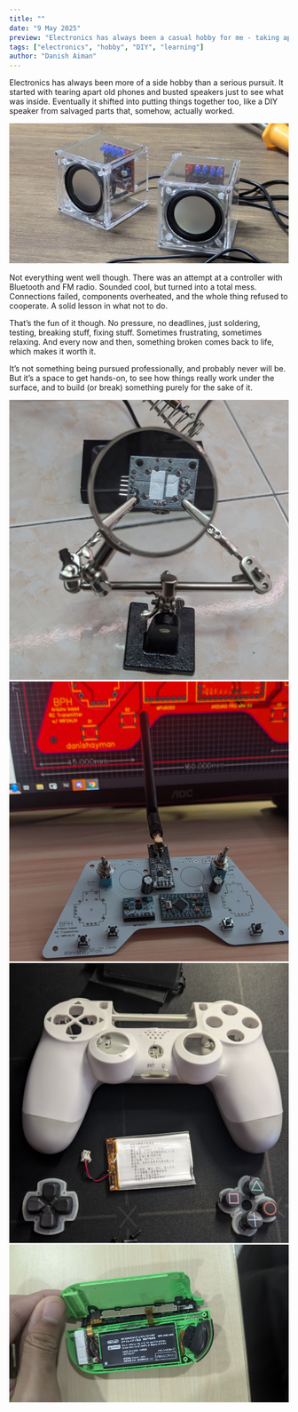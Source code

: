 ```yaml
---
title: ""
date: "9 May 2025"
preview: "Electronics has always been a casual hobby for me - taking apart gadgets, building DIY speakers, and learning through hands-on experimentation."
tags: ["electronics", "hobby", "DIY", "learning"]
author: "Danish Aiman"
---
```


Electronics has always been more of a side hobby than a serious pursuit. It started with tearing apart old phones and busted speakers just to see what was inside. Eventually it shifted into putting things together too, like a DIY speaker from salvaged parts that, somehow, actually worked.

![DIY Speaker](public/ohm-sweet-ohm/ohm-sweet-ohm1.jpg)

Not everything went well though. There was an attempt at a controller with Bluetooth and FM radio. Sounded cool, but turned into a total mess. Connections failed, components overheated, and the whole thing refused to cooperate. A solid lesson in what not to do.

That’s the fun of it though. No pressure, no deadlines, just soldering, testing, breaking stuff, fixing stuff. Sometimes frustrating, sometimes relaxing. And every now and then, something broken comes back to life, which makes it worth it.

It’s not something being pursued professionally, and probably never will be. But it’s a space to get hands-on, to see how things really work under the surface, and to build (or break) something purely for the sake of it.

![DIY Speaker](public/ohm-sweet-ohm/ohm-sweet-ohm2.jpg)
![DIY Speaker](public/ohm-sweet-ohm/ohm-sweet-ohm3.jpg)
![DIY Speaker](public/ohm-sweet-ohm/ohm-sweet-ohm4.jpg)
![DIY Speaker](public/ohm-sweet-ohm/ohm-sweet-ohm5.jpg)

